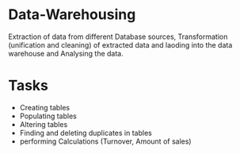 # Data-Warehousing
Extraction of data from different Database sources, Transformation (unification and cleaning) of extracted data and laoding into the data warehouse and Analysing the data.
# Tasks
- Creating tables
- Populating tables
- Altering tables
- Finding and deleting duplicates in tables
- performing Calculations (Turnover, Amount of sales)
